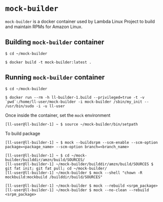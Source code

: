 # `mock-builder`

`mock-builder` is a docker container used by Lambda Linux Project to build and maintain RPMs for Amazon Linux.

## Building `mock-builder` container

```
$ cd ~/mock-builder

$ docker build -t mock-builder:latest .
```

## Running `mock-builder` container

```
$ cd ~/mock-builder

$ docker run --rm -h ll-builder-1.build --privileged=true -t -v `pwd`:/home/ll-user/mock-builder -i mock-builder /sbin/my_init -- /usr/bin/sudo -i -u ll-user
```

Once inside the container, set the `mock` environment

```
[ll-user@ll-builder-1] ~ $ source ~/mock-builder/bin/setpath
```

To build package

```
[ll-user@ll-builder-1] ~ $ mock --buildsrpm --scm-enable --scm-option package=<package_name> --scm-option branch=<branch_name>

[ll-user@ll-builder-1] ~ $ cd ~/mock-builder/builddir/amzn/build/SOURCES/
[ll-user@ll-builder-1] ~/mock-builder/builddir/amzn/build/SOURCES $ git fat init; git fat pull; cd ~/mock-builder/
[ll-user@ll-builder-1] ~/mock-builder $ mock --shell "chown -R mockbuild:mockbuild /builddir/build/SOURCES"

[ll-user@ll-builder-1] ~/mock-builder $ mock --rebuild <srpm_package>
[ll-user@ll-builder-1] ~/mock-builder $ mock --no-clean --rebuild <srpm_package>
```
